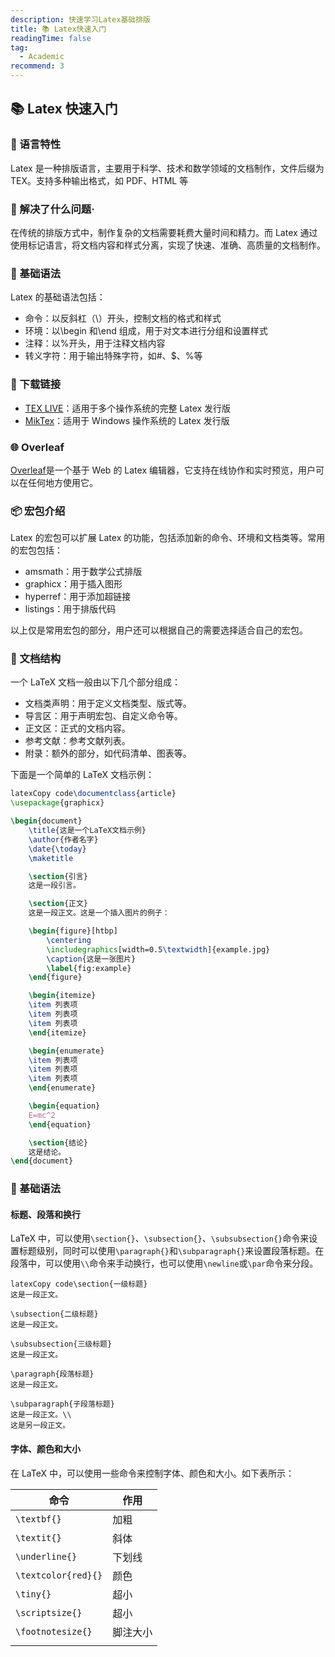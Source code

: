 ```yaml
---
description: 快速学习Latex基础排版
title: 📚 Latex快速入门
readingTime: false
tag:
  - Academic
recommend: 3
---
```


## **📚 Latex 快速入门**

### 🌟 语言特性

Latex 是一种排版语言，主要用于科学、技术和数学领域的文档制作，文件后缀为 TEX。支持多种输出格式，如 PDF、HTML 等

### 🚀 解决了什么问题·

在传统的排版方式中，制作复杂的文档需要耗费大量时间和精力。而 Latex 通过使用标记语言，将文档内容和样式分离，实现了快速、准确、高质量的文档制作。

### 🔑 基础语法

Latex 的基础语法包括：

- 命令：以反斜杠（\）开头，控制文档的格式和样式
- 环境：以\begin 和\end 组成，用于对文本进行分组和设置样式
- 注释：以%开头，用于注释文档内容
- 转义字符：用于输出特殊字符，如#、$、%等

### 🔗 下载链接

- [TEX LIVE](https://www.tug.org/texlive/)：适用于多个操作系统的完整 Latex 发行版
- [MikTex](https://miktex.org/)：适用于 Windows 操作系统的 Latex 发行版

### 🌐 Overleaf

[Overleaf](https://www.overleaf.com/)是一个基于 Web 的 Latex 编辑器，它支持在线协作和实时预览，用户可以在任何地方使用它。

### 📦 宏包介绍

Latex 的宏包可以扩展 Latex 的功能，包括添加新的命令、环境和文档类等。常用的宏包包括：

- amsmath：用于数学公式排版
- graphicx：用于插入图形
- hyperref：用于添加超链接
- listings：用于排版代码

以上仅是常用宏包的部分，用户还可以根据自己的需要选择适合自己的宏包。

### 📜 文档结构

一个 LaTeX 文档一般由以下几个部分组成：

- 文档类声明：用于定义文档类型、版式等。
- 导言区：用于声明宏包、自定义命令等。
- 正文区：正式的文档内容。
- 参考文献：参考文献列表。
- 附录：额外的部分，如代码清单、图表等。

下面是一个简单的 LaTeX 文档示例：

```latex
latexCopy code\documentclass{article}
\usepackage{graphicx}

\begin{document}
    \title{这是一个LaTeX文档示例}
    \author{作者名字}
    \date{\today}
    \maketitle

    \section{引言}
    这是一段引言。

    \section{正文}
    这是一段正文。这是一个插入图片的例子：

    \begin{figure}[htbp]
        \centering
        \includegraphics[width=0.5\textwidth]{example.jpg}
        \caption{这是一张图片}
        \label{fig:example}
    \end{figure}

    \begin{itemize}
    \item 列表项
    \item 列表项
    \item 列表项
    \end{itemize}

    \begin{enumerate}
    \item 列表项
    \item 列表项
    \item 列表项
    \end{enumerate}

    \begin{equation}
    E=mc^2
    \end{equation}

    \section{结论}
    这是结论。
\end{document}
```

### 📝 基础语法

#### 标题、段落和换行

LaTeX 中，可以使用`\section{}`、`\subsection{}`、`\subsubsection{}`命令来设置标题级别，同时可以使用`\paragraph{}`和`\subparagraph{}`来设置段落标题。在段落中，可以使用`\\`命令来手动换行，也可以使用`\newline`或`\par`命令来分段。

```
latexCopy code\section{一级标题}
这是一段正文。

\subsection{二级标题}
这是一段正文。

\subsubsection{三级标题}
这是一段正文。

\paragraph{段落标题}
这是一段正文。

\subparagraph{子段落标题}
这是一段正文。\\
这是另一段正文。
```

#### 字体、颜色和大小

在 LaTeX 中，可以使用一些命令来控制字体、颜色和大小。如下表所示：

| 命令                | 作用     |
| ------------------- | -------- |
| `\textbf{}`         | 加粗     |
| `\textit{}`         | 斜体     |
| `\underline{}`      | 下划线   |
| `\textcolor{red}{}` | 颜色     |
| `\tiny{}`           | 超小     |
| `\scriptsize{}`     | 超小     |
| `\footnotesize{}`   | 脚注大小 |
|                     |          |
